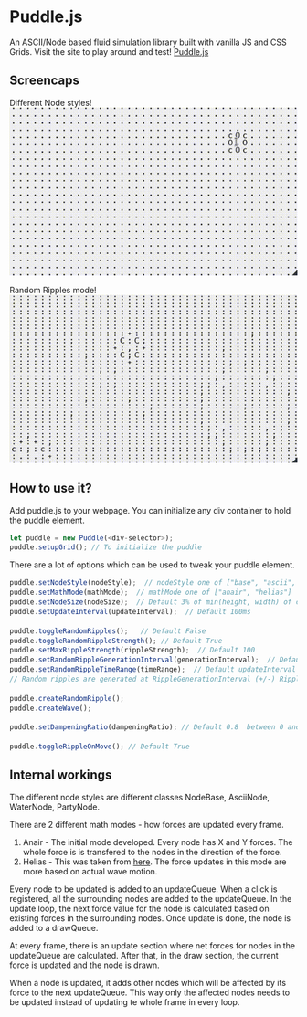 # Puddle.js

An ASCII/Node based fluid simulation library built with vanilla JS and CSS Grids.
Visit the site to play around and test! [Puddle.js](https://batman-nair.github.io/puddle.js/)

## Screencaps

Different Node styles!
![Move Ripples](screencaps/move_big.gif)

Random Ripples mode!
![Random Ripples](screencaps/ripple_big.gif)


## How to use it?

Add puddle.js to your webpage. You can initialize any div container to hold the puddle element.

```js
let puddle = new Puddle(<div-selector>);
puddle.setupGrid(); // To initialize the puddle
```

There are a lot of options which can be used to tweak your puddle element.

```js
puddle.setNodeStyle(nodeStyle);  // nodeStyle one of ["base", "ascii", "water", "party"]  // Default "base"
puddle.setMathMode(mathMode);  // mathMode one of ["anair", "helias"]   // Default "anair"
puddle.setNodeSize(nodeSize);  // Default 3% of min(height, width) of container
puddle.setUpdateInterval(updateInterval);  // Default 100ms

puddle.toggleRandomRipples();	// Default False
puddle.toggleRandomRippleStrength(); // Default True
puddle.setMaxRippleStrength(rippleStrength);  // Default 100
puddle.setRandomRippleGenerationInterval(generationInterval);  // Default updateInterval  min: updateInterval
puddle.setRandomRippleTimeRange(timeRange);  // Default updateInterval  max: updateInterval
// Random ripples are generated at RippleGenerationInterval (+/-) RippleTimeRange/2

puddle.createRandomRipple();
puddle.createWave();

puddle.setDampeningRatio(dampeningRatio); // Default 0.8  between 0 and 1

puddle.toggleRippleOnMove(); // Default True

```

## Internal workings

The different node styles are different classes NodeBase, AsciiNode, WaterNode, PartyNode.

There are 2 different math modes - how forces are updated every frame.

 1. Anair - The initial mode developed. Every node has X and Y forces. The whole force is is transfered to the nodes in the direction of the force.
 2. Helias - This was taken from [here](https://web.archive.org/web/20160418004149/http://freespace.virgin.net/hugo.elias/graphics/x_water.htm). The force updates in this mode are more based on actual wave motion.

Every node to be updated is added to an updateQueue. When a click is registered, all the surrounding nodes are added to the updateQueue. In the update loop, the next force value for the node is calculated based on existing forces in the surrounding nodes. Once update is done, the node is added to a drawQueue.

At every frame, there is an update section where net forces for nodes in the updateQueue are calculated. After that, in the draw section, the current force is updated and the node is drawn.

When a node is updated, it adds other nodes which will be affected by its force to the next updateQueue. This way only the affected nodes needs to be updated instead of updating te whole frame in every loop.
